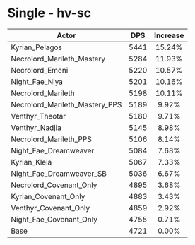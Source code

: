 # Single - hv-sc
| Actor | DPS | Increase |
|---|:---:|:---:|
|Kyrian_Pelagos|5441|15.24%|
|Necrolord_Marileth_Mastery|5284|11.93%|
|Necrolord_Emeni|5220|10.57%|
|Night_Fae_Niya|5201|10.16%|
|Necrolord_Marileth|5198|10.11%|
|Necrolord_Marileth_Mastery_PPS|5189|9.92%|
|Venthyr_Theotar|5180|9.71%|
|Venthyr_Nadjia|5145|8.98%|
|Necrolord_Marileth_PPS|5106|8.14%|
|Night_Fae_Dreamweaver|5084|7.68%|
|Kyrian_Kleia|5067|7.33%|
|Night_Fae_Dreamweaver_SB|5036|6.67%|
|Necrolord_Covenant_Only|4895|3.68%|
|Kyrian_Covenant_Only|4883|3.43%|
|Venthyr_Covenant_Only|4859|2.92%|
|Night_Fae_Covenant_Only|4755|0.71%|
|Base|4721|0.00%|
